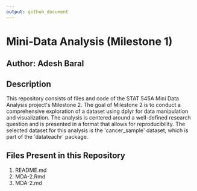 ```yaml
---
output: github_document 
---
```

# Mini-Data Analysis (Milestone 1)
## Author: Adesh Baral
## Description 
This repository consists of files and code of the STAT 545A Mini Data Analysis project's Milestone 2. The goal of Milestone 2 is to conduct a comprehensive exploration of a dataset using dplyr for data manipulation and visualization. The analysis is centered around a well-defined research question and is presented in a format that allows for reproducibility. The selected dataset for this analysis is the 'cancer_sample' dataset, which is part of the 'datateachr' package.

## Files Present in this Repository
1. README.md
2. MDA-2.Rmd
3. MDA-2.md
